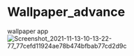 # Wallpaper_advance
wallpaper app ![Screenshot_2021-11-13-10-13-22-77_77cefd11924ae78b474bfbab77cd2d9c](https://user-images.githubusercontent.com/50706152/141606175-57ba92fc-12cc-45c9-a1ba-d5bb646d5c91.jpg)
